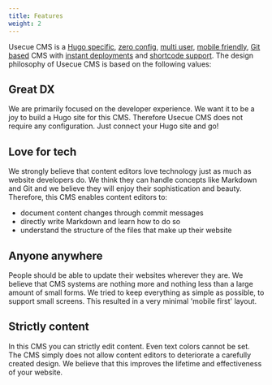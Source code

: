 ```yaml
---
title: Features
weight: 2
---
```


Usecue CMS is a [Hugo specific](/docs/features/hugo-specific), [zero config](/docs/features/zero-config), [multi user](/docs/features/multi-user), [mobile friendly](/docs/features/mobile-friendly), [Git based](/docs/features/git-based) CMS with [instant deployments](/docs/features/instant-deployments) and [shortcode support](/docs/features/shortcode-support). The design philosophy of Usecue CMS is based on the following values:

## Great DX

We are primarily focused on the developer experience. We want it to be a joy to build a Hugo site for this CMS. Therefore Usecue CMS does not require any configuration. Just connect your Hugo site and go! 

## Love for tech

We strongly believe that content editors love technology just as much as website developers do. We think they can handle concepts like Markdown and Git and we believe they will enjoy their sophistication and beauty. Therefore, this CMS enables content editors to:
- document content changes through commit messages
- directly write Markdown and learn how to do so
- understand the structure of the files that make up their website

## Anyone anywhere

People should be able to update their websites wherever they are. We believe that CMS systems are nothing more and nothing less than a large amount of small forms. We tried to keep everything as simple as possible, to support small screens. This resulted in a very minimal 'mobile first' layout.

## Strictly content

In this CMS you can strictly edit content. Even text colors cannot be set. The CMS simply does not allow content editors to deteriorate a carefully created design. We believe that this improves the lifetime and effectiveness of your website.